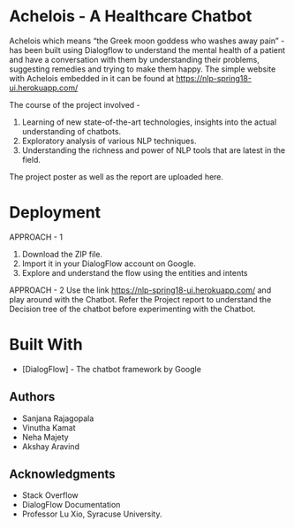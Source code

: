 # Achelois - A Healthcare Chatbot

Achelois which means “the Greek moon goddess who washes away pain” - has been built using Dialogflow to understand the mental health of a patient and have a conversation with them by understanding their problems, suggesting remedies and trying to make them happy. The simple website with Achelois embedded in it can be found at https://nlp-spring18-ui.herokuapp.com/

The course of the project involved  - 
1. Learning of new state-of-the-art technologies, insights into the actual understanding of chatbots.
2. Exploratory analysis of various NLP techniques.
3. Understanding the richness and power of NLP tools that are latest in the field.

The project poster as well as the report are uploaded here.

# Deployment
APPROACH - 1

1. Download the ZIP file.
2. Import it in your DialogFlow account on Google.
3. Explore and understand the flow using the entities and intents

APPROACH - 2
Use the link https://nlp-spring18-ui.herokuapp.com/ and play around with the Chatbot.
Refer the Project report to understand the Decision tree of the chatbot before experimenting with the Chatbot.



# Built With

* [DialogFlow] - The chatbot framework by Google

## Authors

* Sanjana Rajagopala
* Vinutha Kamat
* Neha Majety
* Akshay Aravind

## Acknowledgments

* Stack Overflow
* DialogFlow Documentation
* Professor Lu Xio, Syracuse University.

